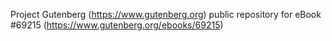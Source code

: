 Project Gutenberg (https://www.gutenberg.org) public repository for
eBook #69215 (https://www.gutenberg.org/ebooks/69215)
